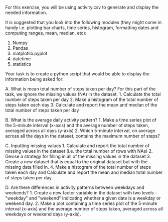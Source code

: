 For this exercise, you will be using activity.csv to generate and display the needed information.

It is suggested that you look into the following modules (they might come in handy i.e. plotting bar charts, time
series, histogram, formatting dates and computing ranges, mean, median, etc):
  1. Numpy
  2. Pandas
  3. matplotlib.pyplot
  4. datetime
  5. statistics
  
Your task is to create a python script that would be able to display the information being asked for:

  A. What is mean total number of steps taken per day?
    For this part of the task, we ignore the missing values (NA) in the dataset.
    1. Calculate the total number of steps taken per day
    2. Make a histogram of the total number of steps taken each day
    3. Calculate and report the mean and median of the total number of steps taken per day
    
  B. What is the average daily activity pattern?
    1. Make a time series plot of the 5-minute interval (x-axis) and the average number of steps taken,
    averaged across all days (y-axis)
    2. Which 5-minute interval, on average across all the days in the dataset, contains the maximum number of
    steps?
    
  C. Inputting missing values
    1. Calculate and report the total number of missing values in the dataset (i.e. the total number of rows with
    NAs)
    2. Devise a strategy for filling in all of the missing values in the dataset
    3. Create a new dataset that is equal to the original dataset but with the missing data filled in.
    4. Make a histogram of the total number of steps taken each day and Calculate and report the mean and
  median total number of steps taken per day.
  
 D. Are there differences in activity patterns between weekdays and weekends?
    1. Create a new factor variable in the dataset with two levels - "weekday" and "weekend" indicating
    whether a given date is a weekday or weekend day.
    2. Make a plot containing a time series plot of the 5-minute interval (x-axis) and the average number of
    steps taken, averaged across all weekdays or weekend days (y-axis).
